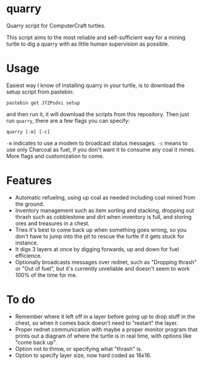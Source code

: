 # quarry
Quarry script for ComputerCraft turtles.

This script aims to the most reliable and self-sufficient way for a mining turtle to dig a quarry with as little human supervision as possible.

# Usage
Easiest way I know of installing quarry in your turtle, is to download the setup script from pastebin:

`pastebin get JfZPsdvi setup`

and then run it, it will download the scripts from this repository.
Then just run `quarry`, there are a few flags you can specify:

`quarry [-m] [-c]`

`-m` indicates to use a modem to broadcast status messages.
`-c` means to use only Charcoal as fuel, if you don't want it to consume any coal it mines.
More flags and customization to come.

# Features
* Automatic refueling, using up coal as needed including coal mined from the ground.
* Inventory management such as item sorting and stacking, dropping out thrash such as cobblestone and dirt when inventory is full, and storing ores and treasures in a chest.
* Tries it's best to come back up when something goes wrong, so you don't have to jump into the pit to rescue the turtle if it gets stuck for instance.
* It digs 3 layers at once by digging forwards, up and down for fuel efficience.
* Optionally broadcasts messages over rednet, such as "Dropping thrash" or "Out of fuel", but it's currently unreliable and doesn't seem to work 100% of the time for me.

# To do
* Remember where it left off in a layer before going up to drop stuff in the chest, so when it comes back doesn't need to "restart" the layer.
* Proper rednet communication with maybe a proper monitor program that prints out a diagram of where the turtle is in real time, with options like "come back up".
* Option not to throw, or specifying what "thrash" is.
* Option to specify layer size, now hard coded as 16x16.
